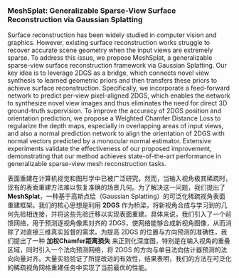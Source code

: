 ### MeshSplat: Generalizable Sparse-View Surface Reconstruction via Gaussian Splatting

Surface reconstruction has been widely studied in computer vision and graphics. However, existing surface reconstruction works struggle to recover accurate scene geometry when the input views are extremely sparse. To address this issue, we propose MeshSplat, a generalizable sparse-view surface reconstruction framework via Gaussian Splatting. Our key idea is to leverage 2DGS as a bridge, which connects novel view synthesis to learned geometric priors and then transfers these priors to achieve surface reconstruction. Specifically, we incorporate a feed-forward network to predict per-view pixel-aligned 2DGS, which enables the network to synthesize novel view images and thus eliminates the need for direct 3D ground-truth supervision. To improve the accuracy of 2DGS position and orientation prediction, we propose a Weighted Chamfer Distance Loss to regularize the depth maps, especially in overlapping areas of input views, and also a normal prediction network to align the orientation of 2DGS with normal vectors predicted by a monocular normal estimator. Extensive experiments validate the effectiveness of our proposed improvement, demonstrating that our method achieves state-of-the-art performance in generalizable sparse-view mesh reconstruction tasks.

表面重建在计算机视觉和图形学中已被广泛研究。然而，当输入视角极其稀疏时，现有的表面重建方法难以恢复准确的场景几何。为了解决这一问题，我们提出了 **MeshSplat**，一种基于高斯点绘（Gaussian Splatting）的可泛化稀疏视角表面重建框架。我们的核心思想是利用 **2DGS** 作为桥梁，将新视角合成与学习到的几何先验相连接，并将这些先验迁移以实现表面重建。具体来说，我们引入了一个前馈网络，用于预测逐视角像素对齐的 2DGS，使网络能够合成新视角图像，从而消除了对直接三维真实监督的需求。为提高 2DGS 的位置与方向预测的准确性，我们提出了一种 **加权Chamfer距离损失** 来正则化深度图，特别是在输入视角的重叠区域，同时引入一个法向预测网络，将 2DGS 的方向与单目法向估计器预测的法向向量对齐。大量实验验证了所提改进的有效性，结果表明，我们的方法在可泛化的稀疏视角网格重建任务中实现了当前最优的性能。
